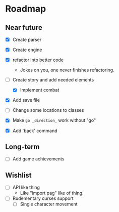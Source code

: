 # Roadmap
## Near future
- [x] Create parser
- [x] Create engine
- [x] refactor into better code
  - Jokes on you, one never finishes refactoring.
- [ ] Create story and add needed elements
    - [x] Implement combat
- [x] Add save file
- [ ] Change some locations to classes
- [x] Make `go _direction_` work without "go"
- [x] Add 'back' command

 
## Long-term
- [ ] Add game achievements

## Wishlist
- [ ] API like thing
  - Like "import pag" like of thing.
- [ ] Rudementary curses support
  - [ ] Single character movement
